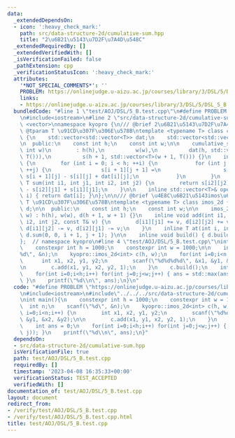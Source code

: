 ```yaml
---
data:
  _extendedDependsOn:
  - icon: ':heavy_check_mark:'
    path: src/data-structure-2d/cumulative-sum.hpp
    title: "2\u6B21\u5143\u7D2F\u7A4D\u548C"
  _extendedRequiredBy: []
  _extendedVerifiedWith: []
  _isVerificationFailed: false
  _pathExtension: cpp
  _verificationStatusIcon: ':heavy_check_mark:'
  attributes:
    '*NOT_SPECIAL_COMMENTS*': ''
    PROBLEM: https://onlinejudge.u-aizu.ac.jp/courses/library/3/DSL/5/DSL_5_B
    links:
    - https://onlinejudge.u-aizu.ac.jp/courses/library/3/DSL/5/DSL_5_B
  bundledCode: "#line 1 \"test/AOJ/DSL/5_B.test.cpp\"\n#define PROBLEM \"https://onlinejudge.u-aizu.ac.jp/courses/library/3/DSL/5/DSL_5_B\"\
    \n#include<iostream>\n#line 2 \"src/data-structure-2d/cumulative-sum.hpp\"\n#include\
    \ <vector>\nnamespace kyopro {\n/// @brief 2\u6B21\u5143\u7D2F\u7A4D\u548C\n///\
    \ @tparam T \u91CD\u307F\u306E\u578B\ntemplate <typename T> class cumulative_sum_2d\
    \ {\n    std::vector<std::vector<T>> dat;\n    std::vector<std::vector<T>> s;\n\
    \n  public:\n    const int h;\n    const int w;\n\n    cumulative_sum_2d(int h,\
    \ int w)\n        : h(h),\n          w(w),\n          dat(h, std::vector<T>(w,\
    \ T())),\n          s(h + 1, std::vector<T>(w + 1, T())) {}\n    inline void build()\
    \ {\n        for (int i = 0; i < h; ++i) {\n            for (int j = 0; j < w;\
    \ ++j) {\n                s[i + 1][j + 1] =\n                    s[i][j + 1] +\
    \ s[i + 1][j] - s[i][j] + dat[i][j];\n            }\n        }\n    }\n    inline\
    \ T sum(int i1, int j1, int i2, int j2) {\n        return s[i2][j2] - s[i1][j2]\
    \ - s[i2][j1] + s[i1][j1];\n    }\n\n    inline std::vector<T>& operator[](int\
    \ i) { return dat[i]; }\n};\n\n/// @brief \u4E8C\u6B21\u5143imos\u6CD5\n/// @tparam\
    \ T \u91CD\u307F\u306E\u578B\ntemplate <typename T> class imos_2d {\n    cumulative_sum_2d<T>\
    \ d;\n\n  public:\n    const int h;\n    const int w;\n\n    imos_2d(int h, int\
    \ w) : h(h), w(w), d(h + 1, w + 1) {}\n    inline void add(int i1, int j1, int\
    \ i2, int j2, const T& v) {\n        d[i1][j1] += v, d[i2][j2] += v;\n       \
    \ d[i1][j2] -= v, d[i2][j1] -= v;\n    }\n    inline T at(int i, int j) { return\
    \ d.sum(0, 0, i + 1, j + 1); }\n\n    inline void build() { d.build(); }\n};\n\
    };  // namespace kyopro\n#line 4 \"test/AOJ/DSL/5_B.test.cpp\"\nint main(){\n\
    \    constexpr int h = 1000;\n    constexpr int w = 1000;\n\n    int n;\n    scanf(\"\
    %d\", &n);\n    kyopro::imos_2d<int> c(h, w);\n    for(int i=0;i<n;i++) {\n  \
    \      int x1, x2, y1, y2;\n        scanf(\"%d%d%d%d\", &x1, &y1, &x2, &y2);\n\
    \n        c.add(x1, y1, x2, y2, 1);\n    }\n    c.build();\n    int ans = 0;\n\
    \    for(int i=0;i<h;i++) for(int j=0;j<w;j++) { ans = std::max(ans,c.at(i, j));\
    \ }\n    printf(\"%d\\n\", ans);\n}\n"
  code: "#define PROBLEM \"https://onlinejudge.u-aizu.ac.jp/courses/library/3/DSL/5/DSL_5_B\"\
    \n#include<iostream>\n#include\"../../../src/data-structure-2d/cumulative-sum.hpp\"\
    \nint main(){\n    constexpr int h = 1000;\n    constexpr int w = 1000;\n\n  \
    \  int n;\n    scanf(\"%d\", &n);\n    kyopro::imos_2d<int> c(h, w);\n    for(int\
    \ i=0;i<n;i++) {\n        int x1, x2, y1, y2;\n        scanf(\"%d%d%d%d\", &x1,\
    \ &y1, &x2, &y2);\n\n        c.add(x1, y1, x2, y2, 1);\n    }\n    c.build();\n\
    \    int ans = 0;\n    for(int i=0;i<h;i++) for(int j=0;j<w;j++) { ans = std::max(ans,c.at(i,\
    \ j)); }\n    printf(\"%d\\n\", ans);\n}"
  dependsOn:
  - src/data-structure-2d/cumulative-sum.hpp
  isVerificationFile: true
  path: test/AOJ/DSL/5_B.test.cpp
  requiredBy: []
  timestamp: '2023-04-08 16:35:33+00:00'
  verificationStatus: TEST_ACCEPTED
  verifiedWith: []
documentation_of: test/AOJ/DSL/5_B.test.cpp
layout: document
redirect_from:
- /verify/test/AOJ/DSL/5_B.test.cpp
- /verify/test/AOJ/DSL/5_B.test.cpp.html
title: test/AOJ/DSL/5_B.test.cpp
---
```

